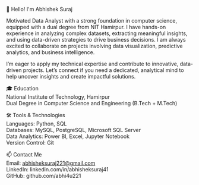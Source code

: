 👋 Hello! I'm Abhishek Suraj


Motivated Data Analyst with a strong foundation in computer science, equipped with a dual degree from NIT Hamirpur. I have hands-on experience in analyzing complex datasets, extracting meaningful insights, and using data-driven strategies to drive business decisions. I am always excited to collaborate on projects involving data visualization, predictive analytics, and business intelligence.

I’m eager to apply my technical expertise and contribute to innovative, data-driven projects. Let’s connect if you need a dedicated, analytical mind to help uncover insights and create impactful solutions.


🎓 Education  
National Institute of Technology, Hamirpur  
Dual Degree in Computer Science and Engineering (B.Tech + M.Tech)


🛠️ Tools & Technologies  
Languages: Python, SQL  
Databases: MySQL, PostgreSQL, Microsoft SQL Server  
Data Analytics: Power BI, Excel, Jupyter Notebook  
Version Control: Git  

📫 Contact Me  
Email: abhisheksuraj221@gmail.com  
LinkedIn: linkedin.com/in/abhisheksuraj41  
GitHub: github.com/abhi4u221  


